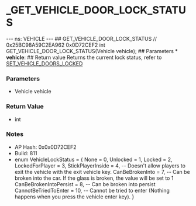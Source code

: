 # _GET_VEHICLE_DOOR_LOCK_STATUS

--- ns: VEHICLE --- ## GET_VEHICLE_DOOR_LOCK_STATUS  // 0x25BC98A59C2EA962 0x0D72CEF2 int GET_VEHICLE_DOOR_LOCK_STATUS(Vehicle vehicle);  ## Parameters * **vehicle**:  ## Return value Returns the current lock status, refer to [SET_VEHICLE_DOORS_LOCKED](#_0xB664292EAECF7FA6)

### Parameters
* Vehicle vehicle

### Return Value
* int

### Notes
* AP Hash: 0x0x0D72CEF2
* Build: 811
* enum VehicleLockStatus = {
    None = 0,
    Unlocked = 1,
    Locked = 2,
    LockedForPlayer = 3,
    StickPlayerInside = 4, -- Doesn't allow players to exit the vehicle with the exit vehicle key.
    CanBeBrokenInto = 7, -- Can be broken into the car. If the glass is broken, the value will be set to 1
    CanBeBrokenIntoPersist = 8, -- Can be broken into persist
    CannotBeTriedToEnter = 10, -- Cannot be tried to enter (Nothing happens when you press the vehicle enter key).
}

